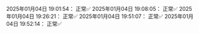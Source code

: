 2025年01月04日 19:01:54： 正常✅
2025年01月04日 19:08:05： 正常✅
2025年01月04日 19:26:21： 正常✅
2025年01月04日 19:51:07： 正常✅
2025年01月04日 19:52:14： 正常✅
